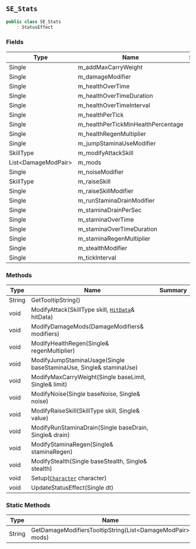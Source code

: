 ## `SE_Stats`

```csharp
public class SE_Stats
    : StatusEffect

```

### Fields

| Type | Name | Summary | 
| --- | --- | --- | 
| Single | m_addMaxCarryWeight |  | 
| Single | m_damageModifier |  | 
| Single | m_healthOverTime |  | 
| Single | m_healthOverTimeDuration |  | 
| Single | m_healthOverTimeInterval |  | 
| Single | m_healthPerTick |  | 
| Single | m_healthPerTickMinHealthPercentage |  | 
| Single | m_healthRegenMultiplier |  | 
| Single | m_jumpStaminaUseModifier |  | 
| SkillType | m_modifyAttackSkill |  | 
| List&lt;DamageModPair&gt; | m_mods |  | 
| Single | m_noiseModifier |  | 
| SkillType | m_raiseSkill |  | 
| Single | m_raiseSkillModifier |  | 
| Single | m_runStaminaDrainModifier |  | 
| Single | m_staminaDrainPerSec |  | 
| Single | m_staminaOverTime |  | 
| Single | m_staminaOverTimeDuration |  | 
| Single | m_staminaRegenMultiplier |  | 
| Single | m_stealthModifier |  | 
| Single | m_tickInterval |  | 


### Methods

| Type | Name | Summary | 
| --- | --- | --- | 
| String | GetTooltipString() |  | 
| void | ModifyAttack(SkillType skill, [`HitData`](./HitData.md)& hitData) |  | 
| void | ModifyDamageMods(DamageModifiers& modifiers) |  | 
| void | ModifyHealthRegen(Single& regenMultiplier) |  | 
| void | ModifyJumpStaminaUsage(Single baseStaminaUse, Single& staminaUse) |  | 
| void | ModifyMaxCarryWeight(Single baseLimit, Single& limit) |  | 
| void | ModifyNoise(Single baseNoise, Single& noise) |  | 
| void | ModifyRaiseSkill(SkillType skill, Single& value) |  | 
| void | ModifyRunStaminaDrain(Single baseDrain, Single& drain) |  | 
| void | ModifyStaminaRegen(Single& staminaRegen) |  | 
| void | ModifyStealth(Single baseStealth, Single& stealth) |  | 
| void | Setup([`Character`](./Character.md) character) |  | 
| void | UpdateStatusEffect(Single dt) |  | 


### Static Methods

| Type | Name | Summary | 
| --- | --- | --- | 
| String | GetDamageModifiersTooltipString(List&lt;DamageModPair&gt; mods) |  | 


